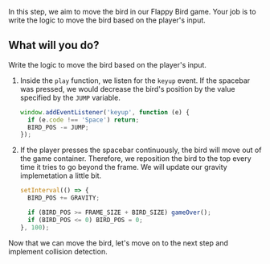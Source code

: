 In this step, we aim to move the bird in our Flappy Bird game. Your job is to write the logic to move the bird based on the player's input.

## What will you do?

Write the logic to move the bird based on the player's input.

1. Inside the `play` function, we listen for the `keyup` event. If the spacebar was pressed, we would decrease the bird's position by the value specified by the `JUMP` variable.

   ```javascript
   window.addEventListener('keyup', function (e) {
     if (e.code !== 'Space') return;
     BIRD_POS -= JUMP;
   });
   ```

2. If the player presses the spacebar continuously, the bird will move out of the game container. Therefore, we reposition the bird to the top every time it tries to go beyond the frame. We will update our gravity implemetation a little bit.

   ```javascript
   setInterval(() => {
     BIRD_POS += GRAVITY;

     if (BIRD_POS >= FRAME_SIZE + BIRD_SIZE) gameOver();
     if (BIRD_POS <= 0) BIRD_POS = 0;
   }, 100);
   ```

Now that we can move the bird, let's move on to the next step and implement collision detection.
